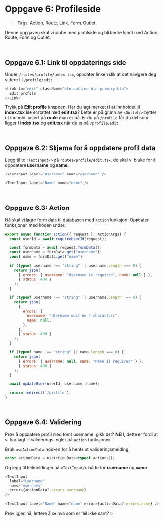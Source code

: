 # Oppgave 6: Profileside

> **Tags**: [Action](https://remix.run/docs/en/1.14.0/route/action), [Route](https://remix.run/docs/en/1.14.0/file-conventions/routes-files), [Link](https://remix.run/docs/en/1.14.0/components/link#react-router-link), [Form](https://remix.run/docs/en/1.14.0/components/form), [Outlet](https://remix.run/docs/en/1.14.0/components/outlet)

Denne oppgaven skal vi jobbe med profilside og bli bedre kjent med Action, Route, Form og Outlet.

<br>

## Oppgave 6.1: Link til oppdaterings side

Under `/routes/profile/index.tsx`, oppdater linken slik at det navigere deg videre til `/profile/edit`

```js
<Link to="edit" className="btn-outline btn-primary btn">
  Edit profile
</Link>
```

Trykk på **Edit profile** knappen. Har du lagt merket til at innholdet til **index.tsx** ble erstattet med **edit.tsx**? Dette er på grunn av `<Outlet/>` bytter ut innhold basert på **route** man er på. Er du på `/profile` får du det som ligger i **index.tsx** og **edit.tsx** når du er på `/profile/edit`

<br>

## Oppgave 6.2: Skjema for å oppdatere profil data

Legg til to `<TextInput/>` på `routes/profile/edit.tsx`, de skal vi bruke for å oppdatere **username** og **name**.

```js
<TextInput label="Username" name="username" />
```

```js
<TextInput label="Name" name="name" />
```

<br>

## Oppgave 6.3: Action

Nå skal vi lagre form data til databasen med `action` funksjon. Oppdater funksjonen med koden under.

```js
export async function action({ request }: ActionArgs) {
  const userId = await requireUserId(request);

  const formData = await request.formData();
  const username = formData.get("username");
  const name = formData.get("name");

  if (typeof username !== "string" || username.length === 0) {
    return json(
      { errors: { username: "Username is required", name: null } },
      { status: 400 }
    );
  }

  if (typeof username !== "string" || username.length !== 4) {
    return json(
      {
        errors: {
          username: "Username must be 4 characters",
          name: null,
        },
      },
      { status: 400 }
    );
  }

  if (typeof name !== "string" || name.length === 0) {
    return json(
      { errors: { username: null, name: "Name is required" } },
      { status: 400 }
    );
  }

  await updateUser(userId, username, name);

  return redirect(`/profile`);
}
```

<br>

## Oppgave 6.4: Validering

Prøv å oppdatere profil med tomt username, gikk det? **NEI!**, dette er fordi at vi har lagt til validerings regler på `action` funksjonen.

Bruk `useActionData` hooken for å hente ut valideringsmelding

```js
const actionData = useActionData<typeof action>();
```

Og legg til feilmeldinger på `<TextInput/>` både for **username** og **name**

```js
<TextInput
  label="Username"
  name="username"
  error={actionData?.errors.username}
/>
```

```js
<TextInput label="Name" name="name" error={actionData?.errors.name} />
```

Prøv igjen nå, lettere å se hva som er feil ikke sant? ✨
